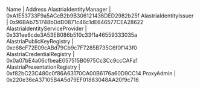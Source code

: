 Name | Address
AlastriaIdentityManager | 0xA1E53733F9a5ACcB2b9B306121436DED2982b25f
AlastriaIdentityIssuer | 0x96BAb751748bDdD0871c46c1dE646577CEA28622
AlastriaIdentityServiceProvider | 0x331ee6cde3A53EB086b510c33f1a46559333035a
AlastriaPublicKeyRegistry | 0xc68cF72E09cABd79Cb9c7F7285B735C6f0f143f0
AlastriaCredentialRegistry | 0x0a07bE4a06cfbeaE057515B0975Cc3Cc9ccCAFa1
AlastriaPresentationRegistry | 0xf82bC23C480c0f86A63170CA00B6176a60D9CC14
ProxyAdmin | 0x220e36eA37105B4A5d79EF01883048AA20f9c716
